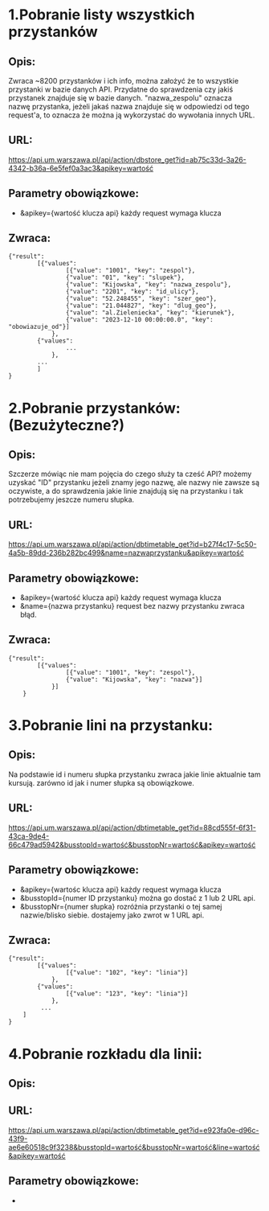 
# 1.Pobranie listy wszystkich przystanków
## Opis:
Zwraca ~8200 przystanków i ich info, można założyć że to wszystkie przystanki w bazie danych API.
Przydatne do sprawdzenia czy jakiś przystanek znajduje się w bazie danych. "nazwa_zespolu" oznacza nazwę przystanka,
jeżeli jakaś nazwa znajduje się w odpowiedzi od tego request'a, to oznacza że można ją wykorzystać do wywołania innych URL.

## URL:
https://api.um.warszawa.pl/api/action/dbstore_get?id=ab75c33d-3a26-4342-b36a-6e5fef0a3ac3&apikey=wartość

## Parametry obowiązkowe:
 - &apikey={wartość klucza api}        każdy request wymaga klucza

## Zwraca:
```
{"result":
        [{"values":
                [{"value": "1001", "key": "zespol"},
                {"value": "01", "key": "slupek"},
                {"value": "Kijowska", "key": "nazwa_zespolu"},
                {"value": "2201", "key": "id_ulicy"},
                {"value": "52.248455", "key": "szer_geo"},
                {"value": "21.044827", "key": "dlug_geo"},
                {"value": "al.Zieleniecka", "key": "kierunek"},
                {"value": "2023-12-10 00:00:00.0", "key": "obowiazuje_od"}]
            },
        {"values":
                ...
            },
        ...
        ]
}
```
# 2.Pobranie przystanków: (Bezużyteczne?)
## Opis:
Szczerze mówiąc nie mam pojęcia do czego służy ta cześć API? możemy uzyskać "ID" przystanku jeżeli znamy jego nazwę,
ale nazwy nie zawsze są oczywiste, a do sprawdzenia jakie linie znajdują się na przystanku i tak potrzebujemy jeszcze numeru słupka.

## URL:
https://api.um.warszawa.pl/api/action/dbtimetable_get?id=b27f4c17-5c50-4a5b-89dd-236b282bc499&name=nazwaprzystanku&apikey=wartość

## Parametry obowiązkowe:
 - &apikey={wartość klucza api}        każdy request wymaga klucza
 - &name={nazwa przystanku}            request bez nazwy przystanku zwraca błąd.

## Zwraca:
```
{"result":
        [{"values":
                [{"value": "1001", "key": "zespol"},
                {"value": "Kijowska", "key": "nazwa"}]
            }]
    }
```
# 3.Pobranie lini na przystanku:
## Opis:
Na podstawie id i numeru słupka przystanku zwraca jakie linie aktualnie tam kursują. zarówno id jak i numer słupka są obowiązkowe.

## URL:
https://api.um.warszawa.pl/api/action/dbtimetable_get?id=88cd555f-6f31-43ca-9de4-66c479ad5942&busstopId=wartość&busstopNr=wartość&apikey=wartość

## Parametry obowiązkowe:
 - &apikey={wartośc klucza api}        każdy request wymaga klucza
 - &busstopId={numer ID przystanku}    można go dostać z 1 lub 2 URL api.
 - &busstopNr={numer słupka}           rozróżnia przystanki o tej samej nazwie/blisko siebie. dostajemy jako zwrot w 1 URL api.

## Zwraca:
```
{"result":
        [{"values":
                [{"value": "102", "key": "linia"}]
            },
        {"values":
                [{"value": "123", "key": "linia"}]
            }, 
         ...
    ]
}
```
# 4.Pobranie rozkładu dla linii:
## Opis:


## URL:
https://api.um.warszawa.pl/api/action/dbtimetable_get?id=e923fa0e-d96c-43f9-ae6e60518c9f3238&busstopId=wartość&busstopNr=wartość&line=wartość&apikey=wartość

## Parametry obowiązkowe:
 - 

